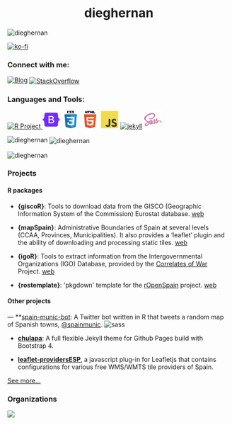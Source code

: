 <h1 align="center">dieghernan</h1>
<p align="left"><img src="https://komarev.com/ghpvc/?username=dieghernan&label=Profile%20views&color=44be16&style=flat" alt="dieghernan" /></p>

[![ko-fi](https://img.shields.io/badge/buy%20me%20a%20coffee-donate-yellow.svg)](https://ko-fi.com/dieghernan)

<h3 align="left">Connect with me:</h3>
<p align="left">
<a href="https://dieghernan.github.io/"><img src="https://raw.githubusercontent.com/FortAwesome/Font-Awesome/master/svgs/solid/blog.svg" alt="Blog" height="30"></a>
    <a href="https://stackoverflow.com/users/7877917/dieghernan" target="blank"><img align="center" src="https://raw.githubusercontent.com/FortAwesome/Font-Awesome/master/svgs/brands/stack-overflow.svg" alt="StackOverflow" height="30" /></a>

</p>

<h3 align="left">Languages and Tools:</h3>
<p align="left">
    <a href="https://www.r-project.org/" target="_blank"><img src="https://www.r-project.org/Rlogo.png" alt="R Project" height="40" />   </a>
  <a href="https://getbootstrap.com" target="_blank"><img src="https://raw.githubusercontent.com/devicons/devicon/master/icons/bootstrap/bootstrap-plain.svg" alt="bootstrap" width="40" height="40" /></a>
    <a href="https://www.w3schools.com/css/" target="_blank"><img src="https://raw.githubusercontent.com/devicons/devicon/master/icons/css3/css3-original-wordmark.svg" alt="css3" width="40" height="40" /></a>
    <a href="https://www.w3.org/html/" target="_blank"><img src="https://raw.githubusercontent.com/devicons/devicon/master/icons/html5/html5-original-wordmark.svg" alt="html5" width="40" height="40" /></a>
    <a href="https://developer.mozilla.org/en-US/docs/Web/JavaScript" target="_blank"><img src="https://raw.githubusercontent.com/devicons/devicon/master/icons/javascript/javascript-original.svg" alt="javascript" width="40" height="40" /></a>
    <a href="https://jekyllrb.com/" target="_blank"><img src="https://www.vectorlogo.zone/logos/jekyllrb/jekyllrb-icon.svg" alt="jekyll" width="40" height="40" /></a>
    <a href="https://sass-lang.com" target="_blank"><img src="https://raw.githubusercontent.com/devicons/devicon/master/icons/sass/sass-original.svg" alt="sass" width="40" height="40" /></a>
</p>

<p><img align="left" src="https://github-readme-stats.vercel.app/api/top-langs?username=dieghernan&show_icons=true&locale=en&layout=compact" alt="dieghernan" /></p>

<p>&nbsp;<img align="center" src="https://github-readme-stats.vercel.app/api?username=dieghernan&show_icons=true&locale=en" alt="dieghernan" /></p>

<p><img align="center" src="https://github-readme-streak-stats.herokuapp.com/?user=dieghernan&" alt="dieghernan" /></p>

<h3 align="left">Projects</h3>

<h4 align="left">R packages</h4>

- **{giscoR}**: Tools to download data from the GISCO (Geographic Information System of the Commission) Eurostat database. [web](https://dieghernan.github.io/giscoR/)

- **{mapSpain}**: Administrative Boundaries of Spain at several levels (CCAA, Provinces, Municipalities). It also provides a ‘leaflet’ plugin and the ability of downloading and processing static tiles. [web](https://ropenspain.github.io/mapSpain/)

- **{igoR}**: Tools to extract information from the Intergovernmental Organizations (IGO) Database, provided by the [Correlates of War](https://correlatesofwar.org/data-sets/IGOs) Project. [web](https://dieghernan.github.io/igoR/)

- **{rostemplate}**: 'pkgdown' template for the [rOpenSpain](https://ropenspain.es/) project. [web](https://ropenspain.github.io/rostemplate)

<h4 align="left">Other projects</h4>

— **[spain-munic-bot](https://dieghernan.github.io/spain-munic-bot/): A Twitter bot written in R that tweets a random map of Spanish towns, [@spainmunic](https://twitter.com/spainmunic).
<img src="https://dieghernan.github.io/spain-munic-bot/assets/img/munic-streets.png" alt="sass" height="100" />

- **[chulapa](https://dieghernan.github.io/chulapa)**: A full flexible Jekyll theme for Github Pages build with Bootstrap 4.

- **[leaflet-providersESP](https://dieghernan.github.io/leaflet-providersESP/)**, a javascript plug-in for Leafletjs that contains configurations for various free WMS/WMTS tile providers of Spain.

[See more...](https://dieghernan.github.io/projects/)

<h3 align="left">Organizations</h3>
<a href="https://ropenspain.es/" target="blank"><img src='https://ropenspain.es/img/logo-small.png' height=30></a>
